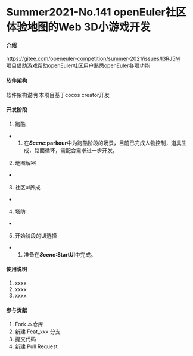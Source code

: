 # Summer2021-No.141 openEuler社区体验地图的Web 3D小游戏开发

#### 介绍
https://gitee.com/openeuler-competition/summer-2021/issues/I3RJ5M  
项目借助游戏帮助openEuler社区用户熟悉openEuler各项功能

#### 软件架构
软件架构说明
本项目基于cocos creator开发

#### 开发阶段
1.  跑酷
- 1. 在***Scene***<b>:parkour</b>中为跑酷阶段的场景，目前已完成人物控制，道具生成，路面循环，需配合需求进一步开发。
2.  地图解密
- 
3.  社区ui养成
- 
4.  塔防
- 
5.  开始阶段的UI选择
-  1. 准备在***Scene***<b>:StartUI</b>中完成。

#### 使用说明

1.  xxxx
2.  xxxx
3.  xxxx

#### 参与贡献

1.  Fork 本仓库
2.  新建 Feat_xxx 分支
3.  提交代码
4.  新建 Pull Request

